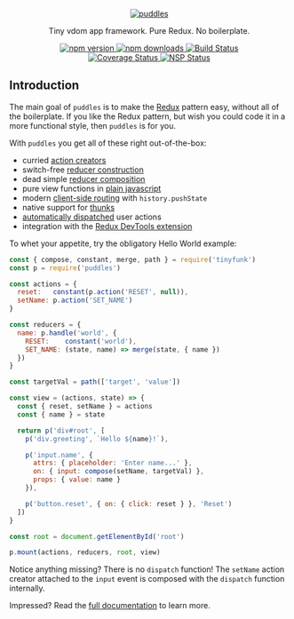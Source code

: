 <p align="center">
  <a href="#"><img src="https://user-images.githubusercontent.com/888052/31304037-9a1d36ba-aae6-11e7-913e-8cb5d61c561a.png" alt="puddles" style="max-width:100%;"></a>
</p>
<p align="center">
  Tiny vdom app framework. Pure Redux. No boilerplate.
</p>
<p align="center">
  <a href="https://www.npmjs.com/package/puddles">
    <img src="https://img.shields.io/npm/v/puddles.svg" alt="npm version" style="max-width:100%;">
  </a>
  <a href="https://www.npmjs.com/package/puddles">
    <img src="https://img.shields.io/npm/dm/puddles.svg" alt="npm downloads" style="max-width:100%;">
  </a>
  <a href="https://travis-ci.org/flintinatux/puddles">
    <img src="https://travis-ci.org/flintinatux/puddles.svg?branch=master" alt="Build Status" style="max-width:100%;">
  </a>
  <br />
  <a href="https://coveralls.io/github/flintinatux/puddles?branch=master">
    <img src="https://coveralls.io/repos/github/flintinatux/puddles/badge.svg?branch=master" alt="Coverage Status" style="max-width:100%;">
  </a>
  <a href="https://nodesecurity.io/orgs/flintinatux/projects/3e6d861b-5dcc-449c-a606-37a8390a5d3e">
    <img src="https://nodesecurity.io/orgs/flintinatux/projects/3e6d861b-5dcc-449c-a606-37a8390a5d3e/badge" alt="NSP Status" style="max-width:100%;">
  </a>
</p>

## Introduction

The main goal of `puddles` is to make the [Redux](http://redux.js.org/) pattern easy, without all of the boilerplate.  If you like the Redux pattern, but wish you could code it in a more functional style, then `puddles` is for you.

With `puddles` you get all of these right out-of-the-box:

- curried [action creators](https://github.com/flintinatux/puddles/blob/master/docs/API.md#paction)
- switch-free [reducer construction](https://github.com/flintinatux/puddles/blob/master/docs/API.md#phandle)
- dead simple [reducer composition](https://github.com/flintinatux/puddles/blob/master/docs/API.md#pmount)
- pure view functions in [plain javascript](https://github.com/flintinatux/puddles/blob/master/docs/API.md#p)
- modern [client-side routing](https://github.com/flintinatux/puddles/blob/master/docs/API.md#proute) with `history.pushState`
- native support for [thunks](https://github.com/flintinatux/puddles/blob/master/docs/API.md#pmount)
- [automatically dispatched](https://github.com/flintinatux/puddles/blob/master/docs/API.md#pmount) user actions
- integration with the [Redux DevTools extension](https://github.com/flintinatux/puddles/blob/master/docs/API.md#pmount)

To whet your appetite, try the obligatory Hello World example:

```js
const { compose, constant, merge, path } = require('tinyfunk')
const p = require('puddles')

const actions = {
  reset:   constant(p.action('RESET', null)),
  setName: p.action('SET_NAME')
}

const reducers = {
  name: p.handle('world', {
    RESET:    constant('world'),
    SET_NAME: (state, name) => merge(state, { name })
  })
}

const targetVal = path(['target', 'value'])

const view = (actions, state) => {
  const { reset, setName } = actions
  const { name } = state

  return p('div#root', [
    p('div.greeting', `Hello ${name}!`),

    p('input.name', {
      attrs: { placeholder: 'Enter name...' },
      on: { input: compose(setName, targetVal) },
      props: { value: name }
    }),

    p('button.reset', { on: { click: reset } }, 'Reset')
  ])
}

const root = document.getElementById('root')

p.mount(actions, reducers, root, view)
```

Notice anything missing?  There is no `dispatch` function!  The `setName` action creator attached to the `input` event is composed with the `dispatch` function internally.

Impressed?  Read the [full documentation](https://github.com/flintinatux/puddles/blob/master/docs/API.md) to learn more.
